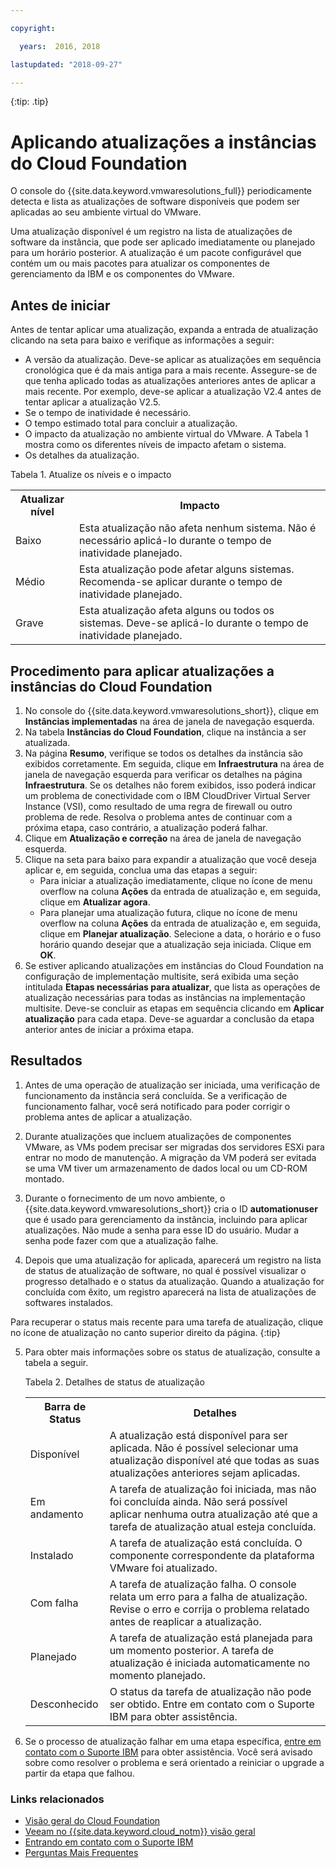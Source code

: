 ```yaml
---

copyright:

  years:  2016, 2018

lastupdated: "2018-09-27"

---
```


{:tip: .tip}

# Aplicando atualizações a instâncias do Cloud Foundation

O console do {{site.data.keyword.vmwaresolutions_full}} periodicamente detecta e lista as atualizações de software disponíveis que podem ser aplicadas ao seu ambiente virtual do VMware.

Uma atualização disponível é um registro na lista de atualizações de software da instância, que pode ser aplicado imediatamente ou planejado para um horário posterior. A atualização é um pacote configurável que contém um ou mais pacotes para atualizar os componentes de gerenciamento da IBM e os componentes do VMware.

## Antes de iniciar

Antes de tentar aplicar uma atualização, expanda a entrada de atualização clicando na seta para baixo e verifique as informações a seguir:
* A versão da atualização. Deve-se aplicar as atualizações em sequência cronológica que é da mais antiga para a mais recente. Assegure-se de que tenha aplicado todas as atualizações anteriores antes de aplicar a mais recente. Por exemplo, deve-se aplicar a atualização V2.4 antes de tentar aplicar a atualização V2.5.
* Se o tempo de inatividade é necessário.
* O tempo estimado total para concluir a atualização.
* O impacto da atualização no ambiente virtual do VMware. A Tabela 1 mostra como os diferentes níveis de impacto afetam o sistema.
* Os detalhes da atualização.

Tabela 1. Atualize os níveis e o impacto

<table>
  <tr>
    <th>Atualizar nível</th>
    <th>Impacto</th>
  </tr>
  <tr>
    <td>Baixo</td>
    <td>Esta atualização não afeta nenhum sistema. Não é necessário aplicá-lo durante o tempo de inatividade planejado.</td>
  </tr>
  <tr>
    <td>Médio</td>
  <td>Esta atualização pode afetar alguns sistemas. Recomenda-se aplicar durante o tempo de inatividade planejado.</td>
  </tr>
    <tr>
    <td>Grave</td>
  <td>Esta atualização afeta alguns ou todos os sistemas. Deve-se aplicá-lo durante o tempo de inatividade planejado.</td>
  </tr>
</table>

## Procedimento para aplicar atualizações a instâncias do Cloud Foundation

1. No console do {{site.data.keyword.vmwaresolutions_short}}, clique em **Instâncias implementadas** na área de janela de navegação esquerda.
2. Na tabela **Instâncias do Cloud Foundation**, clique na instância a ser atualizada.
3. Na página **Resumo**, verifique se todos os detalhes da instância são exibidos corretamente. Em seguida, clique em **Infraestrutura** na área de janela de navegação esquerda para verificar os detalhes na página **Infraestrutura**.
   Se os detalhes não forem exibidos, isso poderá indicar um problema de conectividade com o IBM CloudDriver Virtual Server Instance (VSI), como resultado de uma regra de firewall ou outro problema de rede. Resolva o problema antes de continuar com a próxima etapa, caso contrário, a atualização poderá falhar.
4. Clique em **Atualização e correção** na área de janela de navegação esquerda.
5. Clique na seta para baixo para expandir a atualização que você deseja aplicar e, em seguida, conclua uma das etapas a seguir:
   *  Para iniciar a atualização imediatamente, clique no ícone de menu overflow na coluna **Ações** da entrada de atualização e, em seguida, clique em **Atualizar agora**.
   *  Para planejar uma atualização futura, clique no ícone de menu overflow na coluna **Ações** da entrada de atualização e, em seguida, clique em **Planejar atualização**. Selecione a data, o horário e o fuso horário quando desejar que a atualização seja iniciada. Clique em **OK**.
6. Se estiver aplicando atualizações em instâncias do Cloud Foundation na configuração de implementação multisite, será exibida uma seção intitulada **Etapas necessárias para atualizar**, que lista as operações de atualização necessárias para todas as instâncias na implementação multisite. Deve-se concluir as etapas em sequência clicando em **Aplicar atualização** para cada etapa. Deve-se aguardar a conclusão da etapa anterior antes de iniciar a próxima etapa.

## Resultados

1. Antes de uma operação de atualização ser iniciada, uma verificação de funcionamento da instância será concluída. Se a verificação de funcionamento falhar, você será notificado para poder corrigir o problema antes de aplicar a atualização.
2. Durante atualizações que incluem atualizações de componentes VMware, as VMs podem precisar ser migradas dos servidores ESXi para entrar no modo de manutenção. A migração da VM poderá ser evitada se uma VM tiver um armazenamento de dados local ou um CD-ROM montado.
3. Durante o fornecimento de um novo ambiente, o {{site.data.keyword.vmwaresolutions_short}} cria o ID **automationuser** que é usado para gerenciamento da instância, incluindo para aplicar atualizações. Não mude a senha para esse ID do usuário. Mudar a senha pode fazer com que a atualização falhe.

4. Depois que uma atualização for aplicada, aparecerá um registro na lista de status de atualização de software, no qual é possível visualizar o progresso detalhado e o status da atualização. Quando a atualização for concluída com êxito, um registro aparecerá na lista de atualizações de softwares instalados.

  Para recuperar o status mais recente para uma tarefa de atualização, clique no ícone de atualização no canto superior direito da página.
  {:tip}

5. Para obter mais informações sobre os status de atualização, consulte a tabela a seguir.

   Tabela 2. Detalhes de status de atualização

    <table>
      <tr>
        <th>Barra de Status</th>
        <th>Detalhes</th>
      </tr>
      <tr>
        <td>Disponível</td>
        <td>A atualização está disponível para ser aplicada. Não é possível selecionar uma atualização disponível até que todas as suas atualizações anteriores sejam aplicadas.</td>
      </tr>
      <tr>
        <td>Em andamento</td>
      <td>A tarefa de atualização foi iniciada, mas não foi concluída ainda. Não será possível aplicar nenhuma outra atualização até que a tarefa de atualização atual esteja concluída. </td>
      </tr>
        <tr>
        <td>Instalado</td>
      <td>A tarefa de atualização está concluída. O componente correspondente da plataforma VMware foi atualizado.</td>
      </tr>
        <tr>
        <td>Com falha</td>
      <td>A tarefa de atualização falha. O console relata um erro para a falha de atualização. Revise o erro e corrija o problema relatado antes de reaplicar a atualização.</td>
      </tr>
          <tr>
        <td>Planejado</td>
      <td>A tarefa de atualização está planejada para um momento posterior. A tarefa de atualização é iniciada automaticamente no momento planejado.</td>
      </tr>
          <tr>
        <td>Desconhecido</td>
      <td>O status da tarefa de atualização não pode ser obtido. Entre em contato com o Suporte IBM para obter assistência.</td>
      </tr>
    </table>

6. Se o processo de atualização falhar em uma etapa específica, [entre em contato com o Suporte IBM](../vmonic/trbl_support.html) para obter assistência. Você será avisado sobre como resolver o problema e será orientado a reiniciar o upgrade a partir da etapa que falhou.

### Links relacionados

* [Visão geral do Cloud Foundation](../sddc/sd_cloudfoundationoverview.html)
* [Veeam no {{site.data.keyword.cloud_notm}} visão geral](../services/veeam_considerations.html)
* [Entrando em contato com o Suporte IBM](../vmonic/trbl_support.html)
* [Perguntas Mais Frequentes](../vmonic/faq.html)
